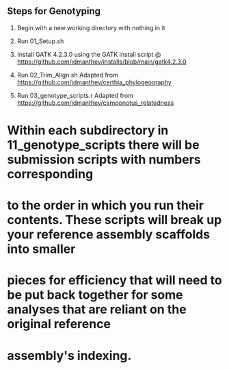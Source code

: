 ## Steps for Genotyping ##

1. Begin with a new working directory with nothing in it

2. Run 01_Setup.sh

3. Install GATK 4.2.3.0 using the GATK install script @ https://github.com/jdmanthey/installs/blob/main/gatk4.2.3.0

4. Run 02_Trim_Align.sh Adapted from https://github.com/jdmanthey/certhia_phylogeography

5. Run 03_genotype_scripts.r Adapted from https://github.com/jdmanthey/camponotus_relatedness

# Within each subdirectory in 11_genotype_scripts there will be submission scripts with numbers corresponding 
# to the order in which you run their contents. These scripts will break up your reference assembly scaffolds into smaller 
# pieces for efficiency that will need to be put back together for some analyses that are reliant on the original reference 
# assembly's indexing. 

